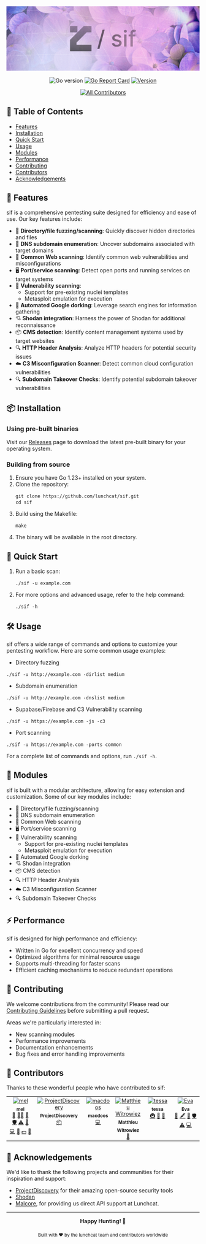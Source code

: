 <div align="center">
<img src="https://github.com/lunchcat/sif/blob/main/assets/banner.png?raw=true">
</div>

<div align="center">

![Go version](https://img.shields.io/github/go-mod/go-version/dropalldatabases/sif)
[![Go Report Card](https://goreportcard.com/badge/github.com/dropalldatabases/sif)](https://goreportcard.com/report/github.com/dropalldatabases/sif)
[![Version](https://img.shields.io/github/v/tag/dropalldatabases/sif)](https://github.com/dropalldatabases/sif/tags)

[![All Contributors](https://img.shields.io/github/all-contributors/lunchcat/sif?color=ee8449&style=flat-square)](#contributors)

</div>

## 📖 Table of Contents

- [Features](#-features)
- [Installation](#-installation)
- [Quick Start](#-quick-start)
- [Usage](#-usage)
- [Modules](#-modules)
- [Performance](#-performance)
- [Contributing](#-contributing)
- [Contributors](#-contributors)
- [Acknowledgements](#-acknowledgements)

## 🚀 Features

sif is a comprehensive pentesting suite designed for efficiency and ease of use. Our key features include:

- 📂 **Directory/file fuzzing/scanning**: Quickly discover hidden directories and files
- 📡 **DNS subdomain enumeration**: Uncover subdomains associated with target domains
- 🐾 **Common Web scanning**: Identify common web vulnerabilities and misconfigurations
- 🖥️ **Port/service scanning**: Detect open ports and running services on target systems
- 🦠 **Vulnerability scanning**:
  - Support for pre-existing nuclei templates
  - Metasploit emulation for execution
- 🔎 **Automated Google dorking**: Leverage search engines for information gathering
- 💘 **Shodan integration**: Harness the power of Shodan for additional reconnaissance
- 📦 **CMS detection**: Identify content management systems used by target websites
- 🔍 **HTTP Header Analysis**: Analyze HTTP headers for potential security issues
- ☁️ **C3 Misconfiguration Scanner**: Detect common cloud configuration vulnerabilities
- 🔍 **Subdomain Takeover Checks**: Identify potential subdomain takeover vulnerabilities

## 📦 Installation

### Using pre-built binaries

Visit our [Releases](https://github.com/dropalldatabases/sif/releases) page to download the latest pre-built binary for your operating system.

### Building from source

1. Ensure you have Go 1.23+ installed on your system.
2. Clone the repository:
   ```
   git clone https://github.com/lunchcat/sif.git
   cd sif
   ```
3. Build using the Makefile:
   ```
   make
   ```
4. The binary will be available in the root directory.

## 🚀 Quick Start

1. Run a basic scan:
   ```
   ./sif -u example.com
   ```
2. For more options and advanced usage, refer to the help command:
   ```
   ./sif -h
   ```

## 🛠 Usage

sif offers a wide range of commands and options to customize your pentesting workflow. Here are some common usage examples:

- Directory fuzzing

```
./sif -u http://example.com -dirlist medium
```

- Subdomain enumeration

```
./sif -u http://example.com -dnslist medium
```

- Supabase/Firebase and C3 Vulnerability scanning

```
./sif -u https://example.com -js -c3
```

- Port scanning
  
```
./sif -u https://example.com -ports common
```

For a complete list of commands and options, run `./sif -h`.

## 🧩 Modules

sif is built with a modular architecture, allowing for easy extension and customization. Some of our key modules include:

- 📂 Directory/file fuzzing/scanning
- 📡 DNS subdomain enumeration
- 🐾 Common Web scanning
- 🖥️ Port/service scanning
- 🦠 Vulnerability scanning
  - Support for pre-existing nuclei templates
  - Metasploit emulation for execution
- 🔎 Automated Google dorking
- 💘 Shodan integration
- 📦 CMS detection
- 🔍 HTTP Header Analysis
- ☁️ C3 Misconfiguration Scanner
- 🔍 Subdomain Takeover Checks

## ⚡ Performance

sif is designed for high performance and efficiency:

- Written in Go for excellent concurrency and speed
- Optimized algorithms for minimal resource usage
- Supports multi-threading for faster scans
- Efficient caching mechanisms to reduce redundant operations

## 🤝 Contributing

We welcome contributions from the community! Please read our [Contributing Guidelines](CONTRIBUTING.md) before submitting a pull request.

Areas we're particularly interested in:
- New scanning modules
- Performance improvements
- Documentation enhancements
- Bug fixes and error handling improvements

## 🌟 Contributors

Thanks to these wonderful people who have contributed to sif:

<!-- ALL-CONTRIBUTORS-LIST:START - Do not remove or modify this section -->
<!-- prettier-ignore-start -->
<!-- markdownlint-disable -->
<table>
  <tbody>
    <tr>
      <td align="center" valign="top" width="14.28%"><a href="https://vmfunc.re"><img src="https://avatars.githubusercontent.com/u/59031302?v=4?s=100" width="100px;" alt="mel"/><br /><sub><b>mel</b></sub></a><br /><a href="#maintenance-vmfunc" title="Maintenance">🚧</a> <a href="#mentoring-vmfunc" title="Mentoring">🧑‍🏫</a> <a href="#projectManagement-vmfunc" title="Project Management">📆</a> <a href="#security-vmfunc" title="Security">🛡️</a> <a href="#test-vmfunc" title="Tests">⚠️</a> <a href="#business-vmfunc" title="Business development">💼</a> <a href="#code-vmfunc" title="Code">💻</a> <a href="#design-vmfunc" title="Design">🎨</a> <a href="#financial-vmfunc" title="Financial">💵</a> <a href="#ideas-vmfunc" title="Ideas, Planning, & Feedback">🤔</a></td>
      <td align="center" valign="top" width="14.28%"><a href="https://projectdiscovery.io"><img src="https://avatars.githubusercontent.com/u/50994705?v=4?s=100" width="100px;" alt="ProjectDiscovery"/><br /><sub><b>ProjectDiscovery</b></sub></a><br /><a href="#platform-projectdiscovery" title="Packaging/porting to new platform">📦</a></td>
      <td align="center" valign="top" width="14.28%"><a href="https://github.com/macdoos"><img src="https://avatars.githubusercontent.com/u/127897805?v=4?s=100" width="100px;" alt="macdoos"/><br /><sub><b>macdoos</b></sub></a><br /><a href="#code-macdoos" title="Code">💻</a></td>
      <td align="center" valign="top" width="14.28%"><a href="https://epitech.eu"><img src="https://avatars.githubusercontent.com/u/75166283?v=4?s=100" width="100px;" alt="Matthieu Witrowiez"/><br /><sub><b>Matthieu Witrowiez</b></sub></a><br /><a href="#ideas-D3adPlays" title="Ideas, Planning, & Feedback">🤔</a></td>
      <td align="center" valign="top" width="14.28%"><a href="https://github.com/tessa-u-k"><img src="https://avatars.githubusercontent.com/u/109355732?v=4?s=100" width="100px;" alt="tessa "/><br /><sub><b>tessa </b></sub></a><br /><a href="#infra-tessa-u-k" title="Infrastructure (Hosting, Build-Tools, etc)">🚇</a> <a href="#question-tessa-u-k" title="Answering Questions">💬</a> <a href="#userTesting-tessa-u-k" title="User Testing">📓</a></td>
      <td align="center" valign="top" width="14.28%"><a href="https://github.com/xyzeva"><img src="https://avatars.githubusercontent.com/u/133499694?v=4?s=100" width="100px;" alt="Eva"/><br /><sub><b>Eva</b></sub></a><br /><a href="#blog-xyzeva" title="Blogposts">📝</a> <a href="#content-xyzeva" title="Content">🖋</a> <a href="#research-xyzeva" title="Research">🔬</a> <a href="#security-xyzeva" title="Security">🛡️</a> <a href="#test-xyzeva" title="Tests">⚠️</a> <a href="#code-xyzeva" title="Code">💻</a></td>
    </tr>
  </tbody>
</table>

<!-- markdownlint-restore -->
<!-- prettier-ignore-end -->

<!-- ALL-CONTRIBUTORS-LIST:END -->

## 🙏 Acknowledgements

We'd like to thank the following projects and communities for their inspiration and support:

- [ProjectDiscovery](https://projectdiscovery.io/) for their amazing open-source security tools
- [Shodan](https://www.shodan.io/)
- [Malcore](https://www.malcore.io/), for providing us direct API support at Lunchcat.

---

<div align="center">
  <strong>Happy Hunting! 🐾</strong>
  <p>
    <sub>Built with ❤️ by the lunchcat team and contributors worldwide</sub>
  </p>
</div>
